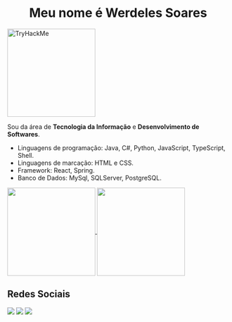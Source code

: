 <h1 align="center"> Meu nome é Werdeles Soares </h1>

<img src="https://tryhackme-badges.s3.amazonaws.com/gh05tb0y.png" alt="TryHackMe" width=200> 

Sou da área de **Tecnologia da Informação** e **Desenvolvimento de Softwares**.

* Linguagens de programação: Java, C#, Python, JavaScript, TypeScript, Shell.
* Linguagens de marcação: HTML e CSS.
* Framework: React, Spring.
* Banco de Dados: MySql, SQLServer, PostgreSQL.

<div>
  <a href="https://github.com/anuraghazra/github-readme-stats">
    <img height=200 align="center" src="https://github-readme-stats.vercel.app/api?username=werdelesmarcio&theme=dracula" />
  </a>
  <a href="https://github.com/anuraghazra/convoychat">
    <img height=200 align="center" src="https://github-readme-stats.vercel.app/api/top-langs?username=werdelesmarcio&layout=compact&langs_count=8&card_width=320&theme=dracula" />
  </a>
</div>
 
<div>
  <h2> Redes Sociais </h2>
  <a href="https://instagram.com/werdelessoares" target="_blank"><img src="https://img.shields.io/badge/-Instagram-%23E4405F?style=for-the-badge&logo=instagram&logoColor=white" target="_blank"></a> 	 
  <a href = "mailto:werdelesmarcio@gmail.com"><img src="https://img.shields.io/badge/Gmail-D14836?style=for-the-badge&logo=gmail&logoColor=white" target="_blank"></a>
  <a href="https://www.linkedin.com/in/werdeles-soares" target="_blank"><img src="https://img.shields.io/badge/-LinkedIn-%230077B5?style=for-the-badge&logo=linkedin&logoColor=white" target="_blank"></a> 
</div>
